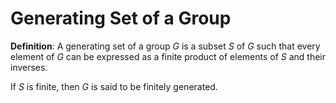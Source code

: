 # Generating Set of a Group
**Definition**: A generating set of a group $G$ is a subset $S$ of $G$ such that every element of $G$ can be expressed as a finite product of elements of $S$ and their inverses.

If $S$ is finite, then $G$ is said to be finitely generated.